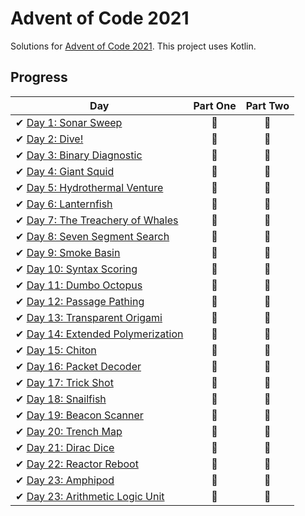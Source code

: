 # Advent of Code 2021

Solutions for [Advent of Code 2021][aoc]. This project uses Kotlin.

[aoc]: https://adventofcode.com/2021/

## Progress

| Day                                                                       | Part One | Part Two |
|---------------------------------------------------------------------------|:--------:|:--------:|
| ✔ [Day 1: Sonar Sweep](src/main/kotlin/aoc/puzzles/Day1.kt)               |    🌟    |    🌟    |
| ✔ [Day 2: Dive!](src/main/kotlin/aoc/puzzles/Day2.kt)                     |    🌟    |    🌟    |
| ✔ [Day 3: Binary Diagnostic](src/main/kotlin/aoc/puzzles/Day3.kt)         |    🌟    |    🌟    |
| ✔ [Day 4: Giant Squid](src/main/kotlin/aoc/puzzles/Day4.kt)               |    🌟    |    🌟    |
| ✔ [Day 5: Hydrothermal Venture](src/main/kotlin/aoc/puzzles/Day5.kt)      |    🌟    |    🌟    |
| ✔ [Day 6: Lanternfish](src/main/kotlin/aoc/puzzles/Day6.kt)               |    🌟    |    🌟    |
| ✔ [Day 7: The Treachery of Whales](src/main/kotlin/aoc/puzzles/Day7.kt)   |    🌟    |    🌟    |
| ✔ [Day 8: Seven Segment Search](src/main/kotlin/aoc/puzzles/Day8.kt)      |    🌟    |    🌟    |
| ✔ [Day 9: Smoke Basin](src/main/kotlin/aoc/puzzles/Day9.kt)               |    🌟    |    🌟    |
| ✔ [Day 10: Syntax Scoring](src/main/kotlin/aoc/puzzles/Day10.kt)          |    🌟    |    🌟    |
| ✔ [Day 11: Dumbo Octopus](src/main/kotlin/aoc/puzzles/Day11.kt)           |    🌟    |    🌟    |
| ✔ [Day 12: Passage Pathing](src/main/kotlin/aoc/puzzles/Day12.kt)         |    🌟    |    🌟    |
| ✔ [Day 13: Transparent Origami](src/main/kotlin/aoc/puzzles/Day13.kt)     |    🌟    |    🌟    |
| ✔ [Day 14: Extended Polymerization](src/main/kotlin/aoc/puzzles/Day14.kt) |    🌟    |    🌟    |
| ✔ [Day 15: Chiton](src/main/kotlin/aoc/puzzles/Day15.kt)                  |    🌟    |    🌟    |
| ✔ [Day 16: Packet Decoder](src/main/kotlin/aoc/puzzles/Day16.kt)          |    🌟    |    🌟    |
| ✔ [Day 17: Trick Shot](src/main/kotlin/aoc/puzzles/Day17.kt)              |    🌟    |    🌟    |
| ✔ [Day 18: Snailfish](src/main/kotlin/aoc/puzzles/Day18.kt)               |    🌟    |    🌟    |
| ✔ [Day 19: Beacon Scanner](src/main/kotlin/aoc/puzzles/Day19.kt)          |    🌟    |    🌟    |
| ✔ [Day 20: Trench Map](src/main/kotlin/aoc/puzzles/Day20.kt)              |    🌟    |    🌟    |
| ✔ [Day 21: Dirac Dice](src/main/kotlin/aoc/puzzles/Day21.kt)              |    🌟    |    🌟    |
| ✔ [Day 22: Reactor Reboot](src/main/kotlin/aoc/puzzles/Day22.kt)          |    🌟    |    🌟    |
| ✔ [Day 23: Amphipod](src/main/kotlin/aoc/puzzles/Day23.kt)                |    🌟    |    🌟    |
| ✔ [Day 23: Arithmetic Logic Unit](src/main/kotlin/aoc/puzzles/Day24.kt)   |    🌟    |    🌟    |